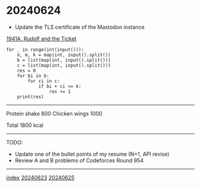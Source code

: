 <head><meta name="viewport" content="width=device-width, initial-scale=1.0, user-scalable=yes" /><meta charset="UTF-8"></head>

# 20240624

- Update the TLS certificate of the Mastodon instance

[1941A. Rudolf and the Ticket](https://codeforces.com/problemset/problem/1941/A)

```
for _ in range(int(input())):
    n, m, k = map(int, input().split())
    b = list(map(int, input().split()))
    c = list(map(int, input().split()))
    res = 0
    for bi in b:
        for ci in c:
            if bi + ci <= k:
                res += 1
    print(res)
```

---

Protein shake 800
Chicken wings 1000

Total 1800 kcal

---

TODO:

- Update one of the bullet points of my resume (N+1, API revise)
- Review A and B problems of Codeforces Round 954

---

[index](../../index.html)
[20240623](20240623.html)
[20240625](20240625.html)
